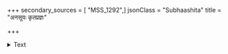 +++
secondary_sources = [ "MSS_1292",]
jsonClass = "Subhaashita"
title = "अनसूयः कृतप्रज्ञः"

+++

<details><summary>Text</summary>

अनसूयः कृतप्रज्ञः शोभनान्याचरन् सदा।  
अकृच्छ्रात् सुखमाप्नोति सर्वत्र च विराजते॥
</details>
